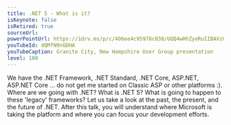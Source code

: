 ```yaml
---
title: .NET 5 - What is it?
isKeynote: false
isRetired: true
sourceUrl:
powerPointUrl: https://1drv.ms/p/c/406ee4c95978c038/UQQ4wHhZyeRuIIBAVzUBAAAAAFFYuImKsNsScF4
youTubeId: dQMfN9nGDHA
youTubeCaption: Granite City, New Hampshire User Group presentation
level: 100
---
```

We have the .NET Framework, .NET Standard, .NET Core, ASP.NET, ASP.NET Core ... do not get me started on Classic ASP or other platforms :). Where are we going with .NET? What is .NET 5? What is going to happen to these 'legacy' frameworks? Let us take a look at the past, the present, and the future of .NET.  After this talk, you will understand where Microsoft is taking the platform and where you can focus your development efforts.
